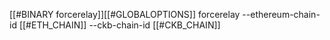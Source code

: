 [[#BINARY forcerelay]][[#GLOBALOPTIONS]] forcerelay --ethereum-chain-id [[#ETH_CHAIN]] --ckb-chain-id [[#CKB_CHAIN]]